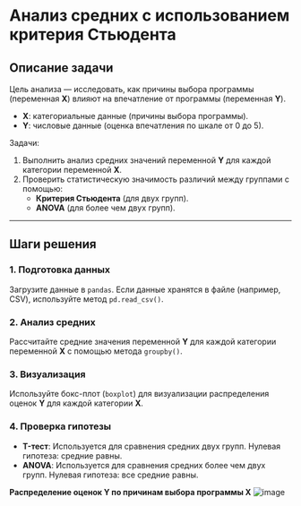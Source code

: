 # Анализ средних с использованием критерия Стьюдента

## Описание задачи

Цель анализа — исследовать, как причины выбора программы (переменная **X**) влияют на впечатление от программы (переменная **Y**).

- **X**: категориальные данные (причины выбора программы).
- **Y**: числовые данные (оценка впечатления по шкале от 0 до 5).

Задачи:

1. Выполнить анализ средних значений переменной **Y** для каждой категории переменной **X**.
2. Проверить статистическую значимость различий между группами с помощью:
   - **Критерия Стьюдента** (для двух групп).
   - **ANOVA** (для более чем двух групп).

---

## Шаги решения

### 1. Подготовка данных

Загрузите данные в `pandas`. Если данные хранятся в файле (например, CSV), используйте метод `pd.read_csv()`.

### 2. Анализ средних

Рассчитайте средние значения переменной **Y** для каждой категории переменной **X** с помощью метода `groupby()`.

### 3. Визуализация

Используйте бокс-плот (`boxplot`) для визуализации распределения оценок **Y** для каждой категории **X**.

### 4. Проверка гипотезы

- **T-тест**: Используется для сравнения средних двух групп. Нулевая гипотеза: средние равны.
- **ANOVA**: Используется для сравнения средних более чем двух групп. Нулевая гипотеза: все средние равны.


**Распределение оценок Y по причинам выбора программы X**
![image](https://github.com/user-attachments/assets/4497b2bf-2a72-452b-867c-98a481429b86)


